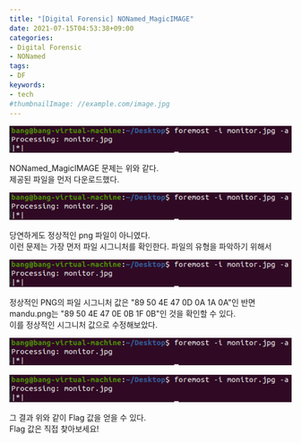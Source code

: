 ```yaml
---
title: "[Digital Forensic] NONamed_MagicIMAGE"
date: 2021-07-15T04:53:38+09:00
categories:
- Digital Forensic
- NONamed
tags:
- DF
keywords:
- tech
#thumbnailImage: //example.com/image.jpg
---
```


<!--more-->

![Problem](https://github.com/RoomRooms/blog/blob/master/img/Digital%20Forensic/Suninatas/21/foremost.PNG?raw=true "MagicIMAGE 문제")

NONamed_MagicIMAGE 문제는 위와 같다.  
제공된 파일을 먼저 다운로드했다.  

![제공된 이미지](https://github.com/RoomRooms/blog/blob/master/img/Digital%20Forensic/Suninatas/21/foremost.PNG?raw=true "mandu.png")

당연하게도 정상적인 png 파일이 아니였다.  
이런 문제는 가장 먼저 파일 시그니처를 확인한다. 파일의 유형을 파악하기 위해서  

![mandu.png 바이너리 값](https://github.com/RoomRooms/blog/blob/master/img/Digital%20Forensic/Suninatas/21/foremost.PNG?raw=true "바이너리 값")

정상적인 PNG의 파일 시그니처 값은 "89 50 4E 47 0D 0A 1A 0A"인 반면  
mandu.png는 "89 50 4E 47 0E 0B 1F 0B"인 것을 확인할 수 있다.  
이를 정상적인 시그니처 값으로 수정해보았다.  

![fix Signature](https://github.com/RoomRooms/blog/blob/master/img/Digital%20Forensic/Suninatas/21/foremost.PNG?raw=true "PNG 시그니처 값 수정")

![Flag](https://github.com/RoomRooms/blog/blob/master/img/Digital%20Forensic/Suninatas/21/foremost.PNG?raw=true "Flag 값")

그 결과 위와 같이 Flag 값을 얻을 수 있다.  
Flag 값은 직접 찾아보세요!
